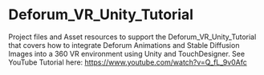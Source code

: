 # Deforum_VR_Unity_Tutorial
Project files and Asset resources to support the Deforum_VR_Unity_Tutorial that covers how to integrate Deforum Animations and Stable Diffusion Images into a 360 VR environment using Unity and TouchDesigner. See YouTube Tutorial here: https://www.youtube.com/watch?v=Q_fL_9v0Afc
